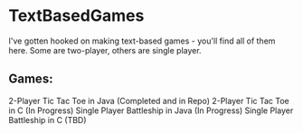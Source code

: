 # TextBasedGames
I've gotten hooked on making text-based games - you'll find all of them here. Some are two-player, others are single player.
## Games:
2-Player Tic Tac Toe in Java (Completed and in Repo)
2-Player Tic Tac Toe in C (In Progress)
Single Player Battleship in Java (In Progress)
Single Player Battleship in C (TBD)
